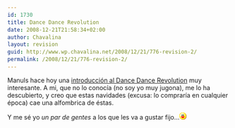 ```yaml
---
id: 1730
title: Dance Dance Revolution
date: 2008-12-21T21:58:34+02:00
author: Chavalina
layout: revision
guid: http://www.wp.chavalina.net/2008/12/21/776-revision-2/
permalink: /2008/12/21/776-revision-2/
---
```

Manuls hace hoy una <a href="http://manuls.inopia.net/archivos/introduccion-al-dance-dance-revolution" target="_blank">introducci&oacute;n al Dance Dance Revolution</a> muy interesante. A mi, que no lo conoc&iacute;a (no soy yo muy jugona), me lo ha descubierto, y creo que estas navidades (excusa: lo comprar&iacute;a en cualquier &eacute;poca) cae una alfombrica de &eacute;stas.

Y me s&eacute; yo _un par de gentes_ a los que les va a gustar fijo&#8230;![emo](/imagenes/emoticonos/risa.gif)